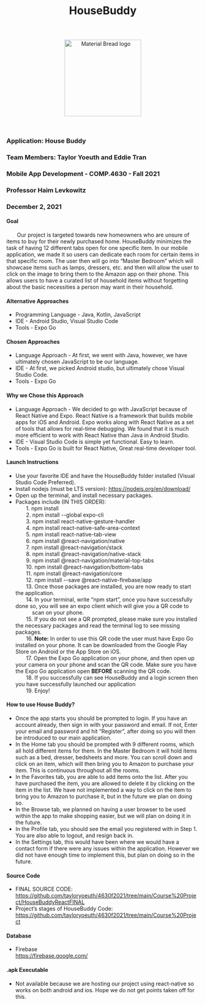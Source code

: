 # <p align="center"> HouseBuddy
</p> </br>
<p align = "center"> <img width="200" src="https://api.freelogodesign.org/files/1c14b42504bc4e55a18bfa269de5ed71/thumb/logo_200x200.png?v=637740101650000000" alt="Material Bread logo">
	</p> </br>
	
### Application: House Buddy
### Team Members: Taylor Yoeuth and Eddie Tran
### Mobile App Development - COMP.4630 - Fall 2021
### Professor Haim Levkowitz
### December 2, 2021

#### Goal
&nbsp;&nbsp;&nbsp;&nbsp;&nbsp;&nbsp; Our project is targeted towards new homeowners who are unsure of items to buy for their newly purchased home. HouseBuddy minimizes the task of having 12 different tabs open for one specific item. In our mobile application, we made it so users can dedicate each room for certain items in that specific room. The user then will go into “Master Bedroom” which will showcase items such as lamps, dressers, etc. and then will allow the user to click on the image to bring them to the Amazon app on their phone. This allows users to have a curated list of household items without forgetting about the basic necessities a person may want in their household.
</br>

#### Alternative Approaches
* Programming Language - Java, Kotlin, JavaScript </br>
* IDE - Android Studio, Visual Studio Code </br>
* Tools - Expo Go </br>
	
#### Chosen Approaches
* Language Approach - At first, we went with Java, however, we have ultimately chosen JavaScript to be our language. </br>
* IDE - At first, we picked Android studio, but ultimately chose Visual Studio Code. </br>
* Tools - Expo Go </br>

#### Why we Chose this Approach
* Language Approach - We decided to go with JavaScript because of React Native and Expo. React Native is a framework that builds mobile apps for iOS and Android. Expo works along with React Native as a set of tools that allows for real-time debugging. We found that it is much more efficient to work with React Native than Java in Android Studio. </br>
* IDE - Visual Studio Code is simple yet functional. Easy to learn. </br>
* Tools - Expo Go is built for React Native, Great real-time developer tool. </br>

#### Launch Instructions
* Use your favorite IDE and have the HouseBuddy folder installed (Visual Studio Code Preferred). </br>
* Install nodejs (must be LTS version): https://nodejs.org/en/download/  </br>
* Open up the terminal, and install necessary packages. </br>
* Packages include (IN THIS ORDER): </br>
&nbsp;&nbsp;&nbsp;&nbsp;&nbsp;&nbsp; 1. npm install </br>
&nbsp;&nbsp;&nbsp;&nbsp;&nbsp;&nbsp; 2. npm install --global expo-cli </br>
&nbsp;&nbsp;&nbsp;&nbsp;&nbsp;&nbsp; 3. npm install react-native-gesture-handler </br>
&nbsp;&nbsp;&nbsp;&nbsp;&nbsp;&nbsp; 4. npm install react-native-safe-area-context </br>
&nbsp;&nbsp;&nbsp;&nbsp;&nbsp;&nbsp; 5. npm install react-native-tab-view </br>
&nbsp;&nbsp;&nbsp;&nbsp;&nbsp;&nbsp; 6. npm install @react-navigation/native </br>
&nbsp;&nbsp;&nbsp;&nbsp;&nbsp;&nbsp; 7. npm install @react-navigation/stack </br>
&nbsp;&nbsp;&nbsp;&nbsp;&nbsp;&nbsp; 8. npm install @react-navigation/native-stack </br>
&nbsp;&nbsp;&nbsp;&nbsp;&nbsp;&nbsp; 9. npm install @react-navigation/material-top-tabs </br>
&nbsp;&nbsp;&nbsp;&nbsp;&nbsp;&nbsp; 10. npm install @react-navigation/bottom-tabs </br>
&nbsp;&nbsp;&nbsp;&nbsp;&nbsp;&nbsp; 11. npm install @react-navigation/core </br>
&nbsp;&nbsp;&nbsp;&nbsp;&nbsp;&nbsp; 12. npm install --save @react-native-firebase/app </br>
&nbsp;&nbsp;&nbsp;&nbsp;&nbsp;&nbsp; 13. Once those packages are installed, you are now ready to start the application. </br>
&nbsp;&nbsp;&nbsp;&nbsp;&nbsp;&nbsp; 14. In your terminal, write “npm start”, once you have successfully done so, you will see an expo client which will give you a QR code to &nbsp;&nbsp;&nbsp;&nbsp;&nbsp;&nbsp;&nbsp;&nbsp;&nbsp;&nbsp; scan on your phone. </br>
&nbsp;&nbsp;&nbsp;&nbsp;&nbsp;&nbsp; 15. If you do not see a QR prompted, please make sure you installed the necessary packages and read the terminal log to see missing packages. </br>
&nbsp;&nbsp;&nbsp;&nbsp;&nbsp;&nbsp; 16. **Note:** In order to use this QR code the user must have Expo Go installed on your phone. It can be downloaded from the Google Play Store on Android or the App Store on iOS. </br>
&nbsp;&nbsp;&nbsp;&nbsp;&nbsp;&nbsp; 17. Open the Expo Go application on your phone, and then open up your camera on your phone and scan the QR code. Make sure you have the Expo Go application open **BEFORE** scanning the QR code. </br>
&nbsp;&nbsp;&nbsp;&nbsp;&nbsp;&nbsp; 18. If you successfully can see HouseBuddy and a login screen then you have successfully launched our application </br>
&nbsp;&nbsp;&nbsp;&nbsp;&nbsp;&nbsp; 19. Enjoy! </br>

#### How to use House Buddy?
* Once the app starts you should be prompted to login. If you have an account already, then sign in with your password and email. If not, Enter your email and password and hit “Register”, after doing so you will then be introduced to our main application. </br>
* In the Home tab you should be prompted with 9 different rooms, which all hold different items for them. In the Master Bedroom it will hold items such as a bed, dresser, bedsheets and more. You can scroll down and click on an item, which will then bring you to Amazon to purchase your item. This is continuous throughout all the rooms.</br>
* In the Favorites tab, you are able to add items onto the list. After you have purchased the item, you are allowed to delete it by clicking on the item in the list. We have not implemented a way to click on the item to bring you to Amazon to purchase it, but in the future we plan on doing so. </br>
* In the Browse tab, we planned on having a user browser to be used within the app to make shopping easier, but we will plan on doing it in the future. </br>
* In the Profile tab, you should see the email you registered with in Step 1. You are also able to logout, and resign back in.  </br>
* In the Settings tab, this would have been where we would have a contact form if there were any issues within the application. However we did not have enough time to implement this, but plan on doing so in the future. </br>

#### Source Code
* FINAL SOURCE CODE: https://github.com/tayloryoeuth/4630f2021/tree/main/Course%20Project/HouseBuddyReactFINAL </br>
* Project’s stages of HouseBuddy Code: https://github.com/tayloryoeuth/4630f2021/tree/main/Course%20Project </br>

#### Database
* Firebase </br>
https://firebase.google.com/ </br>

#### .apk Executable
* Not available because we are hosting our project using react-native so works on both android and ios. Hope we do not get points taken off for this.
